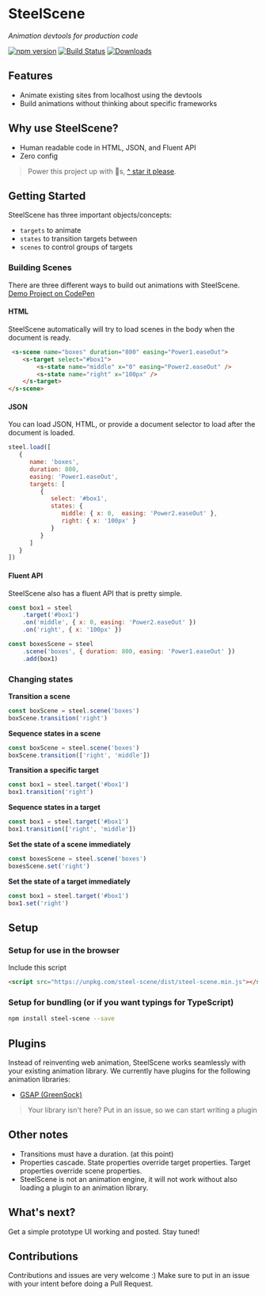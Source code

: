 # SteelScene

*Animation devtools for production code*

[![npm version](https://badge.fury.io/js/steel-scene.svg)](https://badge.fury.io/js/steel-scene)
[![Build Status](https://travis-ci.org/steel-scene/steel-scene.svg?branch=master)](https://travis-ci.org/steel-scene/steel-scene)
[![Downloads](https://img.shields.io/npm/dm/steel-scene.svg)](https://www.npmjs.com/package/steel-scene)

## Features

- Animate existing sites from localhost using the devtools
- Build animations without thinking about specific frameworks

## Why use SteelScene?

- Human readable code in HTML, JSON, and Fluent API
- Zero config

> Power this project up with 🌟s,  [^ star it please](https://github.com/steel-scene/steel-scene/stargazers).


## Getting Started
SteelScene has three important objects/concepts:  
- ```targets``` to animate
- ```states``` to transition targets between
- ```scenes``` to control groups of targets

### Building Scenes
There are three different ways to build out animations with SteelScene. [Demo Project on CodePen](https://codepen.io/notoriousb1t/project/editor/AqdnJX/)

#### HTML
SteelScene automatically will try to load scenes in the body when the document is ready.

```html
 <s-scene name="boxes" duration="800" easing="Power1.easeOut">
    <s-target select="#box1">
        <s-state name="middle" x="0" easing="Power2.easeOut" />
        <s-state name="right" x="100px" />
    </s-target>
</s-scene>
```

#### JSON
You can load JSON, HTML, or provide a document selector to load after the document is loaded.

```js
steel.load([
   {
      name: 'boxes',
      duration: 800,
      easing: 'Power1.easeOut',
      targets: [
         {
            select: '#box1',
            states: {
               middle: { x: 0,  easing: 'Power2.easeOut' },
               right: { x: '100px' }
            }
         }
      ]
   }
])

```

#### Fluent API
SteelScene also has a fluent API that is pretty simple.

```js
const box1 = steel
	.target('#box1')
	.on('middle', { x: 0, easing: 'Power2.easeOut' })
	.on('right', { x: '100px' })

const boxesScene = steel
	.scene('boxes', { duration: 800, easing: 'Power1.easeOut' })
	.add(box1)
```

### Changing states

**Transition a scene**
```js
const boxScene = steel.scene('boxes')
boxScene.transition('right')
```

**Sequence states in a scene**
```js
const boxScene = steel.scene('boxes')
boxScene.transition(['right', 'middle'])
```

**Transition a specific target**
```js
const box1 = steel.target('#box1')
box1.transition('right')
```

**Sequence states in a target**
```js
const box1 = steel.target('#box1')
box1.transition(['right', 'middle'])
```

**Set the state of a scene immediately**
```js
const boxesScene = steel.scene('boxes')
boxesScene.set('right')
```

**Set the state of a target immediately**
```js
const box1 = steel.target('#box1')
box1.set('right')
```

## Setup

### Setup for use in the browser
Include this script
```html
<script src="https://unpkg.com/steel-scene/dist/steel-scene.min.js"></script>
```

### Setup for bundling (or if you want typings for TypeScript)

```bash
npm install steel-scene --save
```

## Plugins
Instead of reinventing web animation, SteelScene works seamlessly with your existing animation library.  We currently have plugins for the following animation libraries:

 - [GSAP (GreenSock)](https://github.com/steel-scene/steel-scene-plugin-gsap)

> Your library isn't here?  Put in an issue, so we can start writing a plugin

## Other notes

 - Transitions must have a duration. (at this point)
 - Properties cascade.  State properties override target properties. Target properties override scene properties.
 - SteelScene is not an animation engine, it will not work without also loading a plugin to an animation library.


## What's next?

Get a simple prototype UI working and posted.   Stay tuned!

## Contributions

Contributions and issues are very welcome :)  Make sure to put in an issue with your intent before doing a Pull Request.
